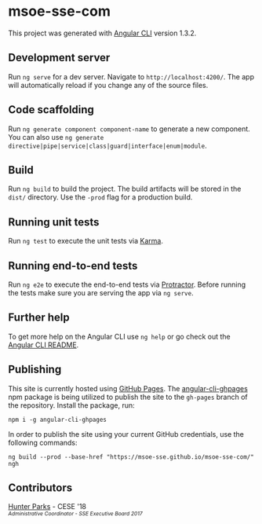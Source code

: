 # msoe-sse-com

This project was generated with [Angular CLI](https://github.com/angular/angular-cli) version 1.3.2.

## Development server

Run `ng serve` for a dev server. Navigate to `http://localhost:4200/`. The app will automatically reload if you change any of the source files.

## Code scaffolding

Run `ng generate component component-name` to generate a new component. You can also use `ng generate directive|pipe|service|class|guard|interface|enum|module`.

## Build

Run `ng build` to build the project. The build artifacts will be stored in the `dist/` directory. Use the `-prod` flag for a production build.

## Running unit tests

Run `ng test` to execute the unit tests via [Karma](https://karma-runner.github.io).

## Running end-to-end tests

Run `ng e2e` to execute the end-to-end tests via [Protractor](http://www.protractortest.org/).
Before running the tests make sure you are serving the app via `ng serve`.

## Further help

To get more help on the Angular CLI use `ng help` or go check out the [Angular CLI README](https://github.com/angular/angular-cli/blob/master/README.md).

## Publishing

This site is currently hosted using [GitHub Pages](https://pages.github.com/).
The [angular-cli-ghpages](https://www.npmjs.com/package/angular-cli-ghpages) npm package is being
utilized to publish the site to the `gh-pages` branch of the repository. Install the package, run:
```
npm i -g angular-cli-ghpages
```
In order to publish the
site using your current GitHub
credentials, use the following commands:

```
ng build --prod --base-href "https://msoe-sse.github.io/msoe-sse-com/"
ngh
```

## Contributors

[Hunter Parks](https://www.hunterparks.com) - CESE '18<br/>
<span style="font-size:0.75em;font-style:italic">Administrative Coordinator - SSE Executive Board 2017</span>

